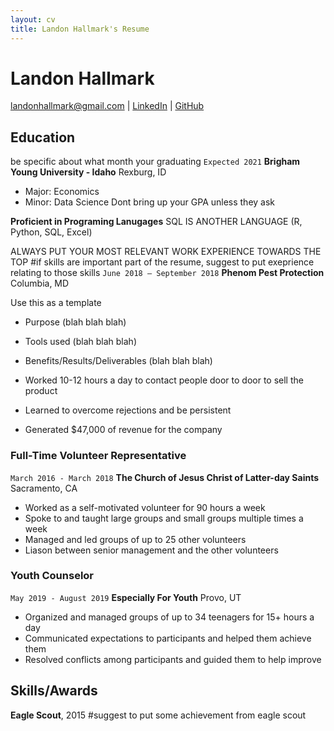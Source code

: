 ```yaml
---
layout: cv
title: Landon Hallmark's Resume
---
```

# Landon Hallmark


<div id="webaddress">
<a href="landonhallmark@gmail.com">landonhallmark@gmail.com</a>
|  <a href="www.linkedin.com/in/landonhallmark">LinkedIn</a>
| <a href="https://github.com/landonhallmark">GitHub</a>
</div>

<!-- https://www.monique.tech/the-art-of-markdown -->

## Education

be specific about what month your graduating
`Expected 2021`
__Brigham Young University - Idaho__
 Rexburg, ID

- Major: Economics
- Minor: Data Science
Dont bring up your GPA unless they ask

__Proficient in Programing Lanugages__
SQL IS ANOTHER LANGUAGE
(R, Python, SQL, Excel)

ALWAYS PUT YOUR MOST RELEVANT WORK EXPERIENCE TOWARDS THE TOP
#if skills are important part of the resume, suggest to put exeprience relating to those skills 
`June 2018 – September 2018`
__Phenom Pest Protection__
Columbia, MD

Use this as a template

- Purpose (blah blah blah)

- Tools used (blah blah blah)

- Benefits/Results/Deliverables (blah blah blah)

- Worked 10-12 hours a day to contact people door to door to sell the product
- Learned to overcome rejections and be persistent
- Generated $47,000 of revenue for the company

### Full-Time Volunteer Representative

`March 2016 - March 2018`
__The Church of Jesus Christ of Latter-day Saints__
 Sacramento, CA

- Worked as a self-motivated volunteer for 90 hours a week 
- Spoke to and taught large groups and small groups multiple times a week
- Managed and led groups of up to 25 other volunteers
- Liason between senior management and the other volunteers

### Youth Counselor

`May 2019 - August 2019`
__Especially For Youth__
Provo, UT

- Organized and managed groups of up to 34 teenagers for 15+ hours a day
- Communicated expectations to participants and helped them achieve them 
- Resolved conflicts among participants and guided them to help improve




## Skills/Awards

__Eagle Scout__, 2015
#suggest to put some achievement from eagle scout 




<!-- ### Footer

Last updated: May 2013 -->


